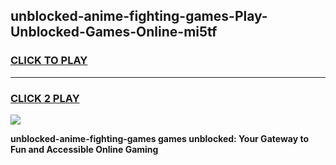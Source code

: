 
## unblocked-anime-fighting-games-Play-Unblocked-Games-Online-mi5tf
<h3>
<a href="https://premium76.site?title=unblocked-anime-fighting-games&ref=24A">CLICK TO PLAY</a></h3>
<hr>

<h3>
<a href="https://premium76.site?title=unblocked-anime-fighting-games&ref=24A">CLICK 2 PLAY</a>
  
</h3>

<a href="https://premium76.site?title=unblocked-anime-fighting-games&ref=24A"><img src="https://clearcache.store/games.png"></a>


**unblocked-anime-fighting-games games unblocked: Your Gateway to Fun and Accessible Online Gaming**
